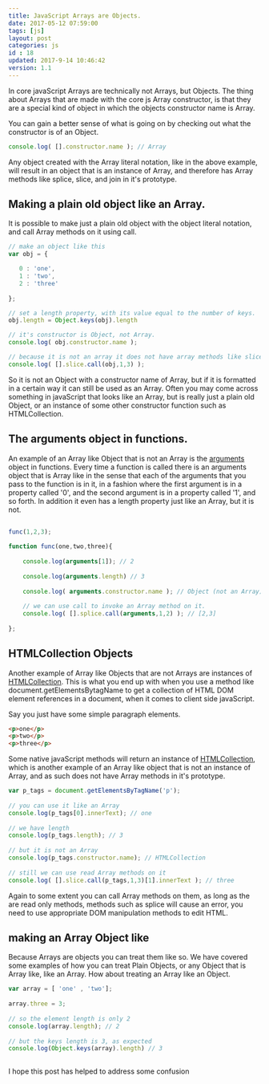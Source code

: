 ```yaml
---
title: JavaScript Arrays are Objects.
date: 2017-05-12 07:59:00
tags: [js]
layout: post
categories: js
id : 18
updated: 2017-9-14 10:46:42
version: 1.1
---
```


In core javaScript Arrays are technically not Arrays, but Objects. The thing about Arrays that are made with the core js Array constructor, is that they are a special kind of object in which the objects constructor name is Array.

<!-- more -->

You can gain a better sense of what is going on by checking out what the constructor is of an Object.

```js
console.log( [].constructor.name ); // Array
```

Any object created with the Array literal notation, like in the above example, will result in an object that is an instance of Array, and therefore has Array methods like splice, slice, and join in it's prototype.

## Making a plain old object like an Array.

It is possible to make just a plain old object with the object literal notation, and call Array methods on it using call.

```js
// make an object like this
var obj = {

   0 : 'one',
   1 : 'two',
   2 : 'three'
   
};

// set a length property, with its value equal to the number of keys.
obj.length = Object.keys(obj).length

// it's constructor is Object, not Array.
console.log( obj.constructor.name );

// because it is not an array it does not have array methods like slice in it's prototype, but we can use Array methods on it by using call.
console.log( [].slice.call(obj,1,3) );
```

So it is not an Object with a constructor name of Array, but if it is formatted in a certain way it can still be used as an Array. Often you may come across something in javaScript that looks like an Array, but is really just a plain old Object, or an instance of some other constructor function such as HTMLCollection.

## The arguments object in functions.

An example of an Array like Object that is not an Array is the [arguments](https://developer.mozilla.org/en-US/docs/Web/JavaScript/Reference/Functions/arguments) object in functions. Every time a function is called there is an arguments object that is Array like in the sense that each of the arguments that you pass to the function is in it, in a fashion where the first argument is in a property called '0', and the second argument is in a property called '1', and so forth. In addition it even has a length property just like an Array, but it is not.

```js
 
func(1,2,3);
 
function func(one,two,three){
 
    console.log(arguments[1]); // 2
 
    console.log(arguments.length) // 3
 
    console.log( arguments.constructor.name ); // Object (not an Array)
 
    // we can use call to invoke an Array method on it.
    console.log( [].splice.call(arguments,1,2) ); // [2,3]
 
};
```

## HTMLCollection Objects

Another example of Array like Objects that are not Arrays are instances of [HTMLCollection](https://developer.mozilla.org/en-US/docs/Web/API/HTMLCollection). This is what you end up with when you use a method like document.getElementsBytagName to get a collection of HTML DOM element references in a document, when it comes to client side javaScript.

Say you just have some simple paragraph elements.

```html
<p>one</p>
<p>two</p>
<p>three</p>
```

Some native javaScript methods will return an instance of [HTMLCollection](https://developer.mozilla.org/en-US/docs/Web/API/HTMLCollection), which is another example of an Array like object that is not an instance of Array, and as such does not have Array methods in it's prototype.

```js
var p_tags = document.getElementsByTagName('p');
 
// you can use it like an Array
console.log(p_tags[0].innerText); // one
 
// we have length
console.log(p_tags.length); // 3
 
// but it is not an Array
console.log(p_tags.constructor.name); // HTMLCollection
 
// still we can use read Array methods on it
console.log( [].slice.call(p_tags,1,3)[1].innerText ); // three
```

Again to some extent you can call Array methods on them, as long as the are read only methods, methods such as splice will cause an error, you need to use appropriate DOM manipulation methods to edit HTML.

## making an Array Object like

Because Arrays are objects you can treat them like so. We have covered some examples of how you can treat Plain Objects, or any Object that is Array like, like an Array. How about treating an Array like an Object.

```js
var array = [ 'one' , 'two'];
 
array.three = 3;
 
// so the element length is only 2
console.log(array.length); // 2
 
// but the keys length is 3, as expected
console.log(Object.keys(array).length) // 3
 
```

I hope this post has helped to address some confusion